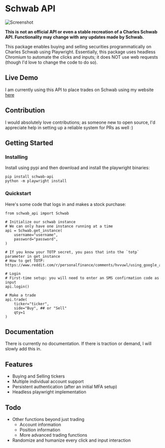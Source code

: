 # Schwab API

![Screenshot](screenshot.png)

**This is not an official API or even a stable recreation of a Charles Schwab API. Functionality may change with any updates made by Schwab.**

This package enables buying and selling securities programmatically on Charles Schwab using Playwright. Essentially, this package uses headless Chromium to automate the clicks and inputs; it does NOT use web requests (though I'd love to change the code to do so).


## Live Demo

I am currently using this API to place trades on Schwab using my website [here](https://itsjafer.com/#/reversesplit)

## Contribution

I would absolutely love contributions; as someone new to open source, I'd appreciate help in setting up a reliable system for PRs as well :)

## Getting Started

### Installing

Install using pypi and then download and install the playwright binaries:

```
pip install schwab-api
python -m playwright install
```

### Quickstart

Here's some code that logs in and makes a stock purchase:
```
from schwab_api import Schwab

# Initialize our schwab instance
# We can only have one instance running at a time
api = Schwab.get_instance(
    username="username",
    password="password",
)

# If you know your TOTP secret, you pass that into the `totp` parameter in get_instance
# How to get TOTP: https://www.reddit.com/r/personalfinance/comments/hvvuwl/using_google_auth_or_your_totp_app_of_choice_for/ 

# Login
# First-time setup: you will need to enter an SMS confirmation code as input
api.login()

# Make a trade
api.trade(
    ticker="ticker", 
    side="Buy", ## or "Sell"
    qty=1
)
```

## Documentation

There is currently no documentation. If there is traction or demand, I will slowly add this in.

## Features

* Buying and Selling tickers
* Multiple individual account support
* Persistent authentication (after an initial MFA setup)
* Headless playwright implementation

## Todo

* Other functions beyond just trading
  * Account information
  * Position information
  * More advanced trading functions
* Randomize and humanize every click and input interaction

